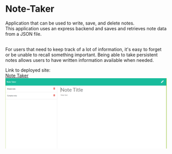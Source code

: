 # Note-Taker

Application that can be used to write, save, and delete notes.<br>
This application uses an express backend and saves and retrieves note data from a JSON file.<br><br>

For users that need to keep track of a lot of information, it's easy to forget or be unable to recall something important. Being able to take persistent notes allows users to have written information available when needed.
 
 Link to deployed site:  
 [Note Taker](https://notetaker-mhargett.herokuapp.com/)
![image of app](./public/assets/imgs/Capture.PNG)